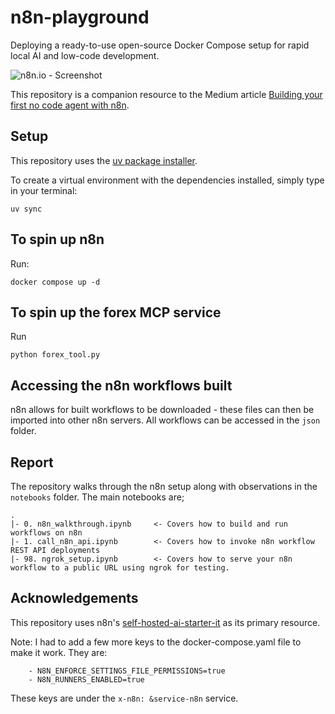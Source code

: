 # n8n-playground
Deploying a ready-to-use open-source Docker Compose setup for rapid local AI and low-code development.

![n8n.io - Screenshot](https://raw.githubusercontent.com/n8n-io/self-hosted-ai-starter-kit/main/assets/n8n-demo.gif)

This repository is a companion resource to the Medium article [Building your first no code agent with n8n](https://medium.com/@tituslhy/building-your-first-no-code-agent-with-n8n-e9e9ea0c23d1).

## Setup
This repository uses the [uv package installer](https://docs.astral.sh/uv/pip/packages/).

To create a virtual environment with the dependencies installed, simply type in your terminal:
```
uv sync
```

## To spin up n8n
Run:
```
docker compose up -d
```

## To spin up the forex MCP service
Run
```
python forex_tool.py
```

## Accessing the n8n workflows built
n8n allows for built workflows to be downloaded - these files can then be imported into other n8n servers. All workflows can be accessed in the `json` folder.

## Report
The repository walks through the n8n setup along with observations in the `notebooks` folder. The main notebooks are;
```
.
|- 0. n8n_walkthrough.ipynb     <- Covers how to build and run workflows on n8n
|- 1. call_n8n_api.ipynb        <- Covers how to invoke n8n workflow REST API deployments
|- 98. ngrok_setup.ipynb        <- Covers how to serve your n8n workflow to a public URL using ngrok for testing.
```

## Acknowledgements
This repository uses n8n's [self-hosted-ai-starter-it](https://github.com/n8n-io/self-hosted-ai-starter-kit) as its primary resource.

Note: I had to add a few more keys to the docker-compose.yaml file to make it work. They are:
```
    - N8N_ENFORCE_SETTINGS_FILE_PERMISSIONS=true
    - N8N_RUNNERS_ENABLED=true
```

These keys are under the `x-n8n: &service-n8n` service.